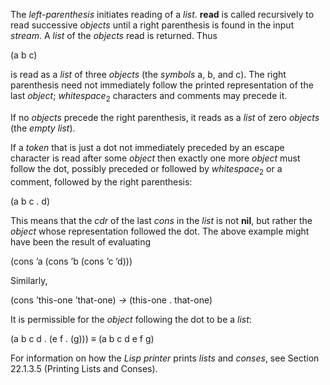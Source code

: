  



The *left-parenthesis* initiates reading of a *list*. **read** is called recursively to read successive *objects* until a right parenthesis is found in the input *stream*. A *list* of the *objects* read is returned. Thus 



(a b c) 



is read as a *list* of three *objects* (the *symbols* a, b, and c). The right parenthesis need not immediately follow the printed representation of the last *object*; *whitespace*<sub>2</sub> characters and comments may precede it. 



If no *objects* precede the right parenthesis, it reads as a *list* of zero *objects* (the *empty list*). 



If a *token* that is just a dot not immediately preceded by an escape character is read after some *object* then exactly one more *object* must follow the dot, possibly preceded or followed by *whitespace*<sub>2</sub> or a comment, followed by the right parenthesis: 



(a b c . d) 



This means that the *cdr* of the last *cons* in the *list* is not **nil**, but rather the *object* whose representation followed the dot. The above example might have been the result of evaluating 



(cons ’a (cons ’b (cons ’c ’d))) 



Similarly, 



(cons ’this-one ’that-one) *→* (this-one . that-one) 



It is permissible for the *object* following the dot to be a *list*: 



(a b c d . (e f . (g))) *≡* (a b c d e f g) 



For information on how the *Lisp printer* prints *lists* and *conses*, see Section 22.1.3.5 (Printing Lists and Conses). 



